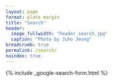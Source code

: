 ```yaml
---
layout: page
format: plate margin
title: "Search"
header:
  image_fullwidth: "header_search.jpg"
  caption: "Photo by Juho Jeong"
breadcrumb: true
permalink: /search/
noindex: true
---
```


{% include _google-search-form.html %}
